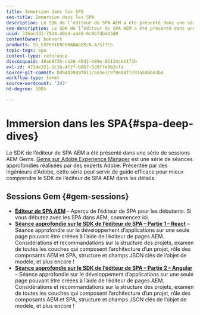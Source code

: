 ```yaml
---
title: Immersion dans les SPA
seo-title: Immersion dans les SPA
description: Le SDK de l’éditeur de SPA AEM a été présenté dans une série de sessions AEM Gems. Présentée par des ingénieurs d’Adobe, cette série peut servir de guide efficace pour mieux comprendre le SDK de l’éditeur de SPA AEM dans les détails.
seo-description: Le SDK de l’éditeur de SPA AEM a été présenté dans une série de sessions AEM Gems. Présentée par des ingénieurs d’Adobe, cette série peut servir de guide efficace pour mieux comprendre le SDK de l’éditeur de SPA AEM dans les détails.
uuid: 326ac431-79d4-48ed-aa48-0c9bfdbd23d0
contentOwner: bohnert
products: SG_EXPERIENCEMANAGER/6.4/SITES
topic-tags: spa
content-type: reference
discoiquuid: 48ab972b-ca26-40d1-b89e-86124ceb173b
exl-id: 4724e321-1c1b-4f2f-b867-5d9f7e8b2cfa
source-git-commit: bd94d3949f0117aa3e1c9f0e84f7293a5d6b03b4
workflow-type: tm+mt
source-wordcount: '343'
ht-degree: 100%

---
```


# Immersion dans les SPA{#spa-deep-dives}

Le SDK de l’éditeur de SPA AEM a été présenté dans une série de sessions AEM Gems. [Gems sur Adobe Experience Manager](https://helpx.adobe.com/fr/experience-manager/kt/eseminars/gems/aem-index.html) est une série de séances approfondies réalisées par des experts Adobe. Présentée par des ingénieurs d’Adobe, cette série peut servir de guide efficace pour mieux comprendre le SDK de l’éditeur de SPA AEM dans les détails.

## Sessions Gem {#gem-sessions}

* **[Éditeur de SPA AEM](https://helpx.adobe.com/fr/experience-manager/kt/eseminars/gems/aem-spa-editor.html) [](https://helpx.adobe.com/experience-manager/kt/eseminars/gems/aem-spa-editor.html)** – Aperçu de l’éditeur de SPA pour les débutants. Si vous débutez avec les SPA dans AEM, commencez ici.
* **[Séance approfondie sur le SDK de l’éditeur de SPA – Partie 1 – React](https://helpx.adobe.com/fr/experience-manager/kt/eseminars/gems/SPA-Editor-SDK-Deep-Dive-React.html)** – Séance approfondie sur le développement d’applications sur une seule page pouvant être créées à l’aide de l’éditeur de pages AEM. Considérations et recommandations sur la structure des projets, examen de toutes les couches qui composent l’architecture d’un projet, rôle des composants AEM et SPA, structure et champs JSON clés de l’objet de modèle, et plus encore !
* **[Séance approfondie sur le SDK de l’éditeur de SPA – Partie 2 – Angular](https://helpx.adobe.com/fr/experience-manager/kt/eseminars/gems/SPA-Editor-SDK-Deep-Dive-Angular.html)** – Séance approfondie sur le développement d’applications sur une seule page pouvant être créées à l’aide de l’éditeur de pages AEM. Considérations et recommandations sur la structure des projets, examen de toutes les couches qui composent l’architecture d’un projet, rôle des composants AEM et SPA, structure et champs JSON clés de l’objet de modèle, et plus encore !
